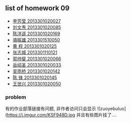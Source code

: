 
## list of homework 09
- [李芳莹 2013301020027](https://www.zybuluo.com/FangYing/note/356235)
- [刘文焘 2013301020085](https://www.zybuluo.com/Canonvar/note/358632)
- [陈洋遥 2013301020169](https://www.zybuluo.com/cyy652415049/note/355836)
- [骆振雄 2013301510050](https://github.com/lzx78966/computationalphysics_N2013301510050/tree/master/Chapter3)
- [黄  程 2013301020125](https://github.com/chenghuang2016/computationalphysics_N2013301020125/blob/master/%E7%AC%AC%E4%B9%9D%E6%AC%A1%E4%BD%9C%E4%B8%9A/%E7%AC%AC%E4%B9%9D%E6%AC%A1%E4%BD%9C%E4%B8%9A.md)
- [张志城 2013301110121](https://github.com/Zhicheng-Zhang/computationalphysics_N20133011101211/tree/master/chapter3.1)
- [郭帅斐 2013301020066](https://www.zybuluo.com/feipai11/note/356344)
- [岳绍圣 2013301020033](https://www.zybuluo.com/Guoguo0605/note/356384)
- [吴雨桥 2013301020142](https://github.com/wuyuqiao/computationalphysics_N2013301020142/blob/master/Chapter3---2/Exercise%209.md)
- [陈  锋 2013301020145](https://www.zybuluo.com/355073677/note/352897)
- [王世兴 2013301020050](https://www.zybuluo.com/ShixingWang/note/355301)

### problem

有的作业部落链接有问题, 非作者访问只会显示
![zuoyebuluo](https://i.imgur.com/KSF948D.jpg
并且有些图片挂了....


